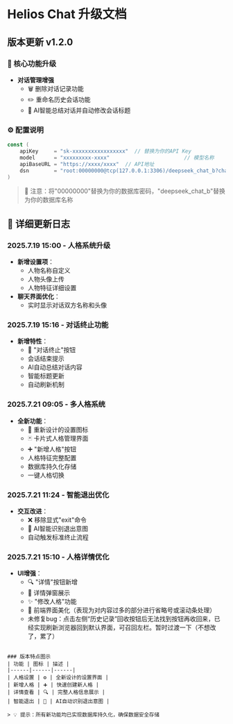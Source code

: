 # Helios Chat 升级文档

## 版本更新 v1.2.0

### 🚀 核心功能升级
- **对话管理增强**
  - 🗑️ 删除对话记录功能
  - ✏️ 重命名历史会话功能
  - 🤖 AI智能总结对话并自动修改会话标题

### ⚙️ 配置说明
```go
const (
    apiKey     = "sk-xxxxxxxxxxxxxxxxx"  // 替换为你的API Key
    model      = "xxxxxxxxx-xxxx"                        // 模型名称
    apiBaseURL = "https://xxxx/xxxx"  // API地址
    dsn        = "root:00000000@tcp(127.0.0.1:3306)/deepseek_chat_b?charset=utf8mb4&parseTime=True&loc=Local"  // 数据库配置
)
```
> 📌 注意：将"00000000"替换为你的数据库密码，"deepseek_chat_b"替换为你的数据库名称

## 📅 详细更新日志

### 2025.7.19 15:00 - 人格系统升级
- **新增设置项**：
  - 人物名称自定义
  - 人物头像上传
  - 人物特征详细设置
- **聊天界面优化**：
  - 实时显示对话双方名称和头像

### 2025.7.19 15:16 - 对话终止功能
- **新增特性**：
  - 🛑 "对话终止"按钮
  - 会话结束提示
  - AI自动总结对话内容
  - 智能标题更新
  - 自动刷新机制

### 2025.7.21 09:05 - 多人格系统
- **全新功能**：
  - 🔧 重新设计的设置图标
  - 🃏 卡片式人格管理界面
  - ➕ "新增人格"按钮
  - 人格特征完整配置
  - 数据库持久化存储
  - 一键人格切换

### 2025.7.21 11:24 - 智能退出优化
- **交互改进**：
  - ❌ 移除显式"exit"命令
  - 🧠 AI智能识别退出意图
  - 自动触发标准终止流程

### 2025.7.21 15:10 - 人格详情优化
- **UI增强**：
  - 🔍 "详情"按钮新增
  - 📝 详情弹窗展示
  - ✨ "修改人格"功能
  - 🎨 前端界面美化（表现为对内容过多的部分进行省略号或滚动条处理）
  - 未修复bug：点击左侧“历史记录”回收按钮后无法找到按钮再收回来，已经实现刷新浏览器回到默认界面，可召回左栏。暂时过渡一下（不想改了，累了）
```

### 版本特点图示
| 功能 | 图标 | 描述 |
|------|------|------|
| 人格设置 | ⚙️ | 全新设计的设置界面 |
| 新增人格 | ➕ | 快速创建新人格 |
| 详情查看 | 🔍 | 完整人格信息展示 |
| 智能退出 | 🧠 | AI自动识别退出意图 |

> 💡 提示：所有新功能均已实现数据库持久化，确保数据安全存储
